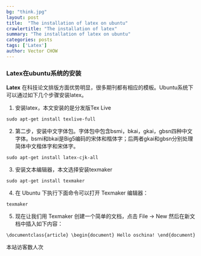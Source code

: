 ```yaml
---
bg: "think.jpg"
layout: post
title:  "The installation of latex on ubuntu"
crawlertitle: "The installation of latex"
summary: "The installation of latex on ubuntu"
categories: posts
tags: ['Latex']
author: Vector CHOW
---
```

<script async src="//dn-lbstatics.qbox.me/busuanzi/2.3/busuanzi.pure.mini.js"></script> 
### Latex在ubuntu系统的安装
**Latex** 在科技论文排版方面优势明显，很多期刊都有相应的模板。Ubuntu系统下可以通过如下几个步骤安装latex。  

1. 安装latex，本文安装的是分发版Tex Live  
```vim
sudo apt-get install texlive-full
```
2. 第二步，安装中文字体包。字体包中包含bsmi，bkai，gkai，gbsn四种中文字体。bsmi和bkai是Big5编码的宋体和楷体字；后两者gkai和gbsn分别处理简体中文楷体字和宋体字。
```vim
sudo apt-get install latex-cjk-all
```
3. 安装文本编辑器，本文选择安装texmaker
```vim
sudo apt-get install texmaker
```
4. 在 Ubuntu 下执行下面命令可以打开 Texmaker 编辑器：
```vim
texmaker
```
5. 现在让我们用 Texmaker 创建一个简单的文档，点击 File -> New 然后在新文档中插入如下内容：
```vim
\documentclass{article} \begin{document} Hello oschina! \end{document} 
```
<span id="busuanzi_container_site_uv">
  本站访客数<span id="busuanzi_value_site_uv"></span>人次
</span>

